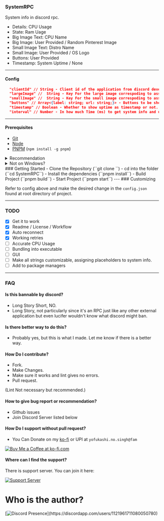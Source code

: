 ### SystemRPC

System info in discord rpc.

- Details: CPU Usage
- State: Ram Uage
- Big Image Text: CPU Name
- Big Image: User Provided / Random Pinterest Image
- Small Image Text: Distro Name
- Small Image: User Provided / OS Logo
- Buttons: User Provided
- Timestamp: System Uptime / None

---

#### Config

```json
  "clientId" // String - Client id of the application from discord developer portal. Determines the name of RPC
  "largeImage" //  String - Key For the large image correspoding to asset name uploaded on discord developer portal or image link.
  "smallImage" //  String - Key For the small image correspoding to asset name uploaded on discord developer portal or image link.
  "buttons" // Array<{label: string; url: string;}> - Buttons to be shown on RPC.
  "timestamp" // Boolean - Whether to show uptime as timestamp or not.
  "interval" // Number - In how much Time (ms) to get system info and update RPC.
```
---
#### Prerequisites
- [Git](https://git-scm.com/downloads)
- [Node](https://nodejs.org/en/)
- [PNPM](https://pnpm.io/installation) (``npm install -g pnpm``)

<details>
<summary>Recommendation</summary>

Use Package Manager to install all these.
- Personally Recommeding Scoop.
</details>

<details>
<summary>Not on Windows?</summary>

Do **NOT** use flatpak or snap version(both of them isolate the app), use the .tar.gz or .deb as appropriate [Discord](https://discord.com)

<details>
<summary>fedora kde plasma</summary>

[Discord tar.gz](https://discord.com/api/download?platform=linux&format=tar.gz)
After downloading the tar.gz, extract and run the file named 'Discord'.
Adding to applications menu
You can modify the discord.desktop file - changing (`Exec=/usr/share/discord/Discord`) and replacing (`/usr/share/discord/Discord`) with the path to your own executable discord file.
Copy the file to (`/usr/share/applications/`) (```sudo cp <path to .desktop file> /usr/share/applications```)   
</details>
</details>
### Getting Started
- Clone the Repository (``git clone <repo url>``)
- cd into the folder (``cd SystemRPC``)
- Install the dependencies (``pnpm install``)
- Build Project (``pnpm build``)
- Start Project (``pnpm start``)
---
### Customizing

Refer to config above and make the desired change in the ``config.json`` found at root directory of project.

---
### TODO

- [x] Get it to work
- [x] Readme / License / Workflow 
- [x] Auto reconnect
- [x] Working retries
- [ ] Accurate CPU Usage
- [ ] Bundling into executable
- [ ] GUI
- [ ] Make all strings customizable, assigning placeholders to system info.
- [ ] Add to package managers
---


### FAQ

#### Is this bannable by discord?
- Long Story Short, NO.
- Long Story, not particularly since it's an RPC just like any other external application but even lucifer wouldn't know what discord might ban.

#### Is there better way to do this?
- Probably yes, but this is what I made. Let me know if there is a better way.

#### How Do I contribute?
- Fork.
- Make Changes.
- Make sure it works and lint gives no errors.
- Pull request.

(Lint Not necessary but recommended.) 


#### How to give bug report or recommendation?
- Github issues
- Join Discord Server listed below

#### How Do I support without pull request?
- You Can Donate on my [ko-fi](https://ko-fi.com/yofukashino) or UPI at `yofukashi.no.singh@fam`

[![Buy Me a Coffee at ko-fi.com](https://storage.ko-fi.com/cdn/kofi3.png?v=3)](https://ko-fi.com/yofukashino)


#### Where can I find the support?

There is support server. You can join it here:

[![Support Server](https://discordapp.com/api/guilds/919649417005506600/widget.png?style=banner3)](https://discord.gg/SgKSKyh9gY)



# Who is the author?

[![Discord Presence](https://lanyard.cnrad.dev/api/1121961711080050780?hideDiscrim=true&idleMessage=Leave%20the%20kid%20alone...)](https://discordapp.com/users/1121961711080050780)
